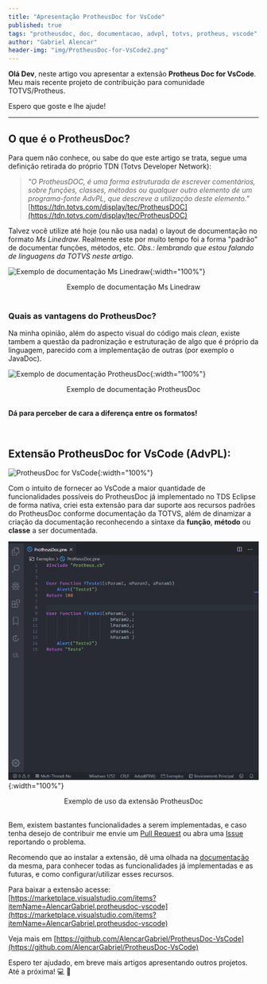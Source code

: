 ```yaml
---
title: "Apresentação ProtheusDoc for VsCode"
published: true
tags: "protheusdoc, doc, documentacao, advpl, totvs, protheus, vscode"
author: "Gabriel Alencar"
header-img: "img/ProtheusDoc-for-VsCode2.png"
---
```


**Olá Dev**, neste artigo vou apresentar a extensão **Protheus Doc for VsCode**. Meu mais recente projeto de contribuição para comunidade TOTVS/Protheus. 

Espero que goste e lhe ajude! 

---

## O que é o ProtheusDoc? 

Para quem não conhece, ou sabe do que este artigo se trata, segue uma definição retirada do próprio TDN (Totvs Developer Network):

> *"O ProtheusDOC, é uma forma estruturada de escrever comentários, sobre funções, classes, métodos ou qualquer outro elemento de um programa-fonte AdvPL, que descreve a utilização deste elemento."*
> [https://tdn.totvs.com/display/tec/ProtheusDOC](https://tdn.totvs.com/display/tec/ProtheusDOC)

Talvez você utilize até hoje (ou não usa nada) o layout de documentação no formato *Ms Linedraw*. Realmente este por muito tempo foi a forma "padrão" de documentar funções, métodos, etc. *Obs.: lembrando que estou falando de linguagens da TOTVS neste artigo.*

![Exemplo de documentação Ms Linedraw](https://user-images.githubusercontent.com/10109480/73373947-2c111280-4298-11ea-89c8-138e01cd7ce8.png){:width="100%"}
<center>Exemplo de documentação Ms Linedraw</center>

<br>

### Quais as vantagens do ProtheusDoc?

Na minha opinião, além do aspecto visual do código mais *clean*, existe tambem a questão da padronização e estruturação de algo que é próprio da linguagem, parecido com a implementação de outras (por exemplo o JavaDoc).

![Exemplo de documentação ProtheusDoc](https://user-images.githubusercontent.com/10109480/73375044-f79e5600-4299-11ea-91c7-bfe3a8769b5f.png){:width="100%"}
<center>Exemplo de documentação ProtheusDoc</center>

<br>

**Dá para perceber de cara a diferença entre os formatos!**

<br>

## Extensão ProtheusDoc for VsCode (AdvPL):

![ProtheusDoc for VsCode](https://user-images.githubusercontent.com/10109480/73375527-ac387780-429a-11ea-87b4-23681be51cbf.png){:width="100%"}

Com o intuito de fornecer ao VsCode a maior quantidade de funcionalidades possíveis do ProtheusDoc já implementado no TDS Eclipse de forma nativa, criei esta extensão para dar suporte aos recursos padrões do ProtheusDoc conforme documentação da TOTVS, além de dinamizar a criação da documentação reconhecendo a sintaxe da **função**, **método** ou **classe** a ser documentada.

![Example ProtheusDoc for VsCode](https://github.com/AlencarGabriel/ProtheusDoc-VsCode/raw/master/images/Example2.gif){:width="100%"}
<center>Exemplo de uso da extensão ProtheusDoc</center>

<br>

Bem, existem bastantes funcionalidades a serem implementadas, e caso tenha desejo de contribuir me envie um [Pull Request](https://github.com/AlencarGabriel/ProtheusDoc-VsCode/pulls) ou abra uma [Issue](https://github.com/AlencarGabriel/ProtheusDoc-VsCode/issues) reportando o problema.

Recomendo que ao instalar a extensão, dê uma olhada na [documentação](https://github.com/AlencarGabriel/ProtheusDoc-VsCode) da mesma, para conhecer todas as funcionalidades já implementadas e as futuras, e como configurar/utilizar esses recursos.

Para baixar a extensão acesse: [https://marketplace.visualstudio.com/items?itemName=AlencarGabriel.protheusdoc-vscode](https://marketplace.visualstudio.com/items?itemName=AlencarGabriel.protheusdoc-vscode)

Veja mais em [https://github.com/AlencarGabriel/ProtheusDoc-VsCode](https://github.com/AlencarGabriel/ProtheusDoc-VsCode)

Espero ter ajudado, em breve mais artigos apresentando outros projetos. Até a próxima! :computer: :wave: